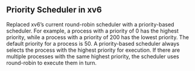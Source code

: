 Priority Scheduler in xv6
-----------------------

Replaced xv6’s current round-robin scheduler with a priority-based scheduler.
For example, a process with a priority of 0 has the highest priority, while a process with a priority of 200 has the lowest priority. 
The default priority for a process is 50. A priority-based scheduler always selects the process with the highest priority for execution.
If there are multiple processes with the same highest priority, the scheduler uses round-robin to execute them in turn.
